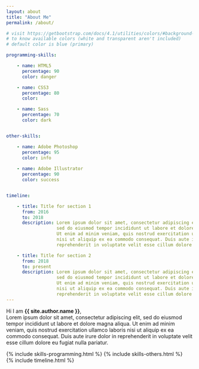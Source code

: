 ```yaml
---
layout: about
title: "About Me"
permalink: /about/

# visit https://getbootstrap.com/docs/4.1/utilities/colors/#background-color
# to know available colors (white and transparent aren't included)
# default color is blue (primary)

programming-skills:

    - name: HTML5
      percentage: 90
      color: danger

    - name: CSS3
      percentage: 80
      color:

    - name: Sass
      percentage: 70
      color: dark


other-skills:

    - name: Adobe Photoshop
      percentage: 95
      color: info
  
    - name: Adobe Illustrator
      percentage: 90
      color: success


timeline:

    - title: Title for section 1
      from: 2016
      to: 2018
      description: Lorem ipsum dolor sit amet, consectetur adipiscing elit,
                   sed do eiusmod tempor incididunt ut labore et dolore magna aliqua.
                   Ut enim ad minim veniam, quis nostrud exercitation ullamco laboris
                   nisi ut aliquip ex ea commodo consequat. Duis aute irure dolor in
                   reprehenderit in voluptate velit esse cillum dolore eu fugiat nulla pariatur.

    - title: Title for section 2
      from: 2018
      to: present
      description: Lorem ipsum dolor sit amet, consectetur adipiscing elit,
                   sed do eiusmod tempor incididunt ut labore et dolore magna aliqua.
                   Ut enim ad minim veniam, quis nostrud exercitation ullamco laboris
                   nisi ut aliquip ex ea commodo consequat. Duis aute irure dolor in
                   reprehenderit in voluptate velit esse cillum dolore eu fugiat nulla pariatur.
---
```


Hi I am **{{ site.author.name }}**,<br>
Lorem ipsum dolor sit amet, consectetur adipiscing elit, sed do eiusmod tempor incididunt ut labore et dolore magna aliqua. Ut enim ad minim veniam, quis nostrud exercitation ullamco laboris nisi ut aliquip ex ea commodo consequat. Duis aute irure dolor in reprehenderit in voluptate velit esse cillum dolore eu fugiat nulla pariatur.


<div class="row">
{% include skills-programming.html %}
{% include skills-others.html %}
</div>

<div class="row">
{% include timeline.html %}
</div>